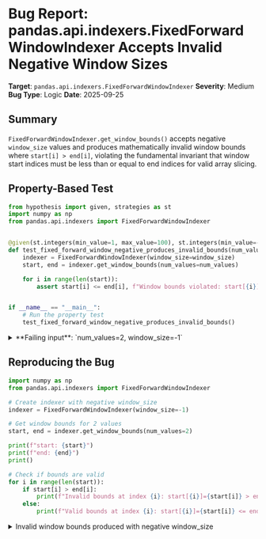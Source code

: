 # Bug Report: pandas.api.indexers.FixedForwardWindowIndexer Accepts Invalid Negative Window Sizes

**Target**: `pandas.api.indexers.FixedForwardWindowIndexer`
**Severity**: Medium
**Bug Type**: Logic
**Date**: 2025-09-25

## Summary

`FixedForwardWindowIndexer.get_window_bounds()` accepts negative `window_size` values and produces mathematically invalid window bounds where `start[i] > end[i]`, violating the fundamental invariant that window start indices must be less than or equal to end indices for valid array slicing.

## Property-Based Test

```python
from hypothesis import given, strategies as st
import numpy as np
from pandas.api.indexers import FixedForwardWindowIndexer


@given(st.integers(min_value=1, max_value=100), st.integers(min_value=-10, max_value=-1))
def test_fixed_forward_window_negative_produces_invalid_bounds(num_values, window_size):
    indexer = FixedForwardWindowIndexer(window_size=window_size)
    start, end = indexer.get_window_bounds(num_values=num_values)

    for i in range(len(start)):
        assert start[i] <= end[i], f"Window bounds violated: start[{i}]={start[i]} > end[{i}]={end[i]}"


if __name__ == "__main__":
    # Run the property test
    test_fixed_forward_window_negative_produces_invalid_bounds()
```

<details>

<summary>
**Failing input**: `num_values=2, window_size=-1`
</summary>
```
Traceback (most recent call last):
  File "/home/npc/pbt/agentic-pbt/worker_/4/hypo.py", line 17, in <module>
    test_fixed_forward_window_negative_produces_invalid_bounds()
    ~~~~~~~~~~~~~~~~~~~~~~~~~~~~~~~~~~~~~~~~~~~~~~~~~~~~~~~~~~^^
  File "/home/npc/pbt/agentic-pbt/worker_/4/hypo.py", line 7, in test_fixed_forward_window_negative_produces_invalid_bounds
    def test_fixed_forward_window_negative_produces_invalid_bounds(num_values, window_size):
                   ^^^
  File "/home/npc/miniconda/lib/python3.13/site-packages/hypothesis/core.py", line 2124, in wrapped_test
    raise the_error_hypothesis_found
  File "/home/npc/pbt/agentic-pbt/worker_/4/hypo.py", line 12, in test_fixed_forward_window_negative_produces_invalid_bounds
    assert start[i] <= end[i], f"Window bounds violated: start[{i}]={start[i]} > end[{i}]={end[i]}"
           ^^^^^^^^^^^^^^^^^^
AssertionError: Window bounds violated: start[1]=1 > end[1]=0
Falsifying example: test_fixed_forward_window_negative_produces_invalid_bounds(
    num_values=2,
    window_size=-1,  # or any other generated value
)
```
</details>

## Reproducing the Bug

```python
import numpy as np
from pandas.api.indexers import FixedForwardWindowIndexer

# Create indexer with negative window_size
indexer = FixedForwardWindowIndexer(window_size=-1)

# Get window bounds for 2 values
start, end = indexer.get_window_bounds(num_values=2)

print(f"start: {start}")
print(f"end: {end}")
print()

# Check if bounds are valid
for i in range(len(start)):
    if start[i] > end[i]:
        print(f"Invalid bounds at index {i}: start[{i}]={start[i]} > end[{i}]={end[i]}")
    else:
        print(f"Valid bounds at index {i}: start[{i}]={start[i]} <= end[{i}]={end[i]}")
```

<details>

<summary>
Invalid window bounds produced with negative window_size
</summary>
```
start: [0 1]
end: [0 0]

Valid bounds at index 0: start[0]=0 <= end[0]=0
Invalid bounds at index 1: start[1]=1 > end[1]=0
```
</details>

## Why This Is A Bug

The class `FixedForwardWindowIndexer` is explicitly designed for forward-looking windows, as indicated by its name and documentation. The class documentation states it "Creates window boundaries for fixed-length windows that include the current row," and the example shows windows that look forward from each row (e.g., row 0 includes rows 0 and 1 with window_size=2).

When a negative `window_size` is provided, the implementation in `get_window_bounds()` produces mathematically invalid results:

1. **Line 340-341** in `/home/npc/miniconda/lib/python3.13/site-packages/pandas/core/indexers/objects.py`:
   ```python
   start = np.arange(0, num_values, step, dtype="int64")
   end = start + self.window_size
   ```
   With `window_size=-1`, this produces `end = [0, 1] + (-1) = [-1, 0]`

2. **Line 342-343** applies clipping only if window_size is truthy (non-zero):
   ```python
   if self.window_size:
       end = np.clip(end, 0, num_values)
   ```
   This clips negative end values to 0, resulting in `end = [0, 0]`

3. The final bounds are `start = [0, 1]` and `end = [0, 0]`, creating an invalid window at index 1 where `start[1]=1 > end[1]=0`.

This violates the fundamental invariant of array indexing where `start <= end`. Any operation using these bounds would produce incorrect results or fail. For example:
- Array slicing `array[start[1]:end[1]]` becomes `array[1:0]`, which is an empty slice
- Rolling window operations would compute over incorrect data ranges
- Iteration logic expecting `start <= end` would fail or require special handling

## Relevant Context

The `FixedForwardWindowIndexer` class inherits from `BaseIndexer` and is part of the public API exported in `pandas.api.indexers`. Other indexer classes in the same module (e.g., `FixedWindowIndexer`, `VariableOffsetWindowIndexer`) have different validation logic, but none explicitly validate for negative window sizes.

The semantic meaning of "forward" in the class name strongly implies that negative window sizes are nonsensical - a forward-looking window cannot look backward. The lack of input validation appears to be an oversight rather than intentional support for negative values.

Documentation: https://pandas.pydata.org/docs/reference/api/pandas.api.indexers.FixedForwardWindowIndexer.html
Source code: pandas/core/indexers/objects.py:297-345

## Proposed Fix

Add validation in the `get_window_bounds` method to reject negative window sizes:

```diff
--- a/pandas/core/indexers/objects.py
+++ b/pandas/core/indexers/objects.py
@@ -329,6 +329,9 @@ class FixedForwardWindowIndexer(BaseIndexer):
         step: int | None = None,
     ) -> tuple[np.ndarray, np.ndarray]:
         if center:
             raise ValueError("Forward-looking windows can't have center=True")
         if closed is not None:
             raise ValueError(
                 "Forward-looking windows don't support setting the closed argument"
             )
+        if self.window_size < 0:
+            raise ValueError(
+                f"Forward-looking windows require non-negative window_size, got {self.window_size}"
+            )
         if step is None:
             step = 1
```